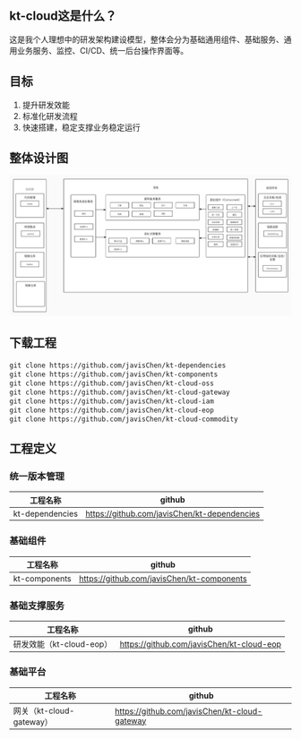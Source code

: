 ## kt-cloud这是什么？
这是我个人理想中的研发架构建设模型，整体会分为基础通用组件、基础服务、通用业务服务、监控、CI/CD、统一后台操作界面等。

## 目标
1. 提升研发效能
2. 标准化研发流程
3. 快速搭建，稳定支撑业务稳定运行

## 整体设计图
![](1.整体设计/设计图/v1.0.jpg)

## 下载工程
```shell
git clone https://github.com/javisChen/kt-dependencies
git clone https://github.com/javisChen/kt-components
git clone https://github.com/javisChen/kt-cloud-oss
git clone https://github.com/javisChen/kt-cloud-gateway
git clone https://github.com/javisChen/kt-cloud-iam
git clone https://github.com/javisChen/kt-cloud-eop
git clone https://github.com/javisChen/kt-cloud-commodity
```

## 工程定义

### 统一版本管理
| 工程名称 | github |
|------|--------|
|kt-dependencies|https://github.com/javisChen/kt-dependencies|

### 基础组件
| 工程名称 | github |
|------|--------|
|kt-components|https://github.com/javisChen/kt-components|

### 基础支撑服务
| 工程名称                | github | 
|---------------------|--------|
| 研发效能（kt-cloud-eop）  |https://github.com/javisChen/kt-cloud-eop|


### 基础平台
| 工程名称                 | github |
|----------------------|--------|
| 网关（kt-cloud-gateway） |https://github.com/javisChen/kt-cloud-gateway|

